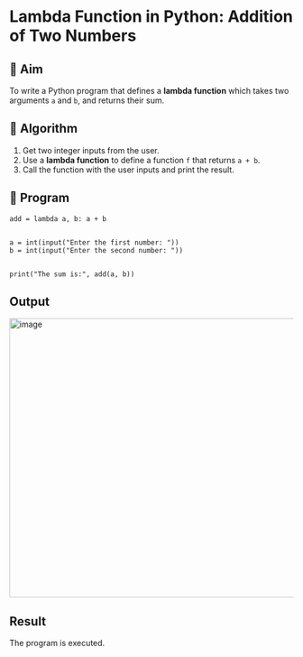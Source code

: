 # Lambda Function in Python: Addition of Two Numbers

## 🎯 Aim
To write a Python program that defines a **lambda function** which takes two arguments `a` and `b`, and returns their sum.

## 🧠 Algorithm
1. Get two integer inputs from the user.
2. Use a **lambda function** to define a function `f` that returns `a + b`.
3. Call the function with the user inputs and print the result.

## 🧾 Program
```
add = lambda a, b: a + b


a = int(input("Enter the first number: "))
b = int(input("Enter the second number: "))


print("The sum is:", add(a, b))
```

## Output
<img width="1092" height="495" alt="image" src="https://github.com/user-attachments/assets/63c0e0ff-17d8-43b9-bdfc-28652637f8b7" />


## Result
The program is executed.
